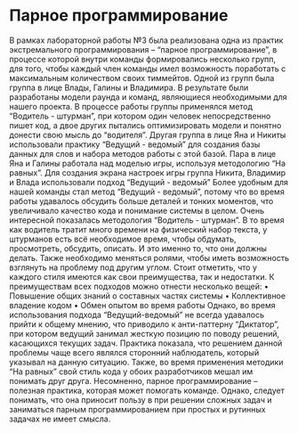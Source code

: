 # Парное программирование
В рамках лабораторной работы №3 была реализована одна из практик экстремального программирования – “парное программирование”, в процессе которой внутри команды формировались несколько групп, для того, чтобы каждый член команды имел возможность поработать с максимальным количеством своих тиммейтов. Одной из групп была группа в лице Влады, Галины и Владимира. В результате были разработаны модели раунда и команд, являющиеся необходимыми для нашего проекта. В процессе работы группы применялся метод “Водитель - штурман”, при котором один человек непосредственно пишет код, а двое других пытались оптимизировать модели и понятно донести свою мысль до “водителя”.
Другая группа в лице Яна и Никиты использовали практику “Ведущий - ведомый” для создания базы данных для слов и набора методов работы с этой базой.
Пара в лице Яна и Галины работала над моделью игры, используя методологию “На равных”.
Для создания экрана настроек игры группа Никита, Владимир и Влада использовали подход “Ведущий - ведомый”
Более удобным для нашей команды стал метод “Ведущий - ведомый”, потому что во время работы удавалось обсудить больше деталей и тонких моментов, что увеличивало качество кода и понимание системы в целом. Очень интересной показалась методология “Водитель - штурман”. В то время как водитель тратит много времени на физический набор текста, у штурманов есть всё необходимое время, чтобы обдумать, просмотреть, обсудить, описать. И это именно то, что они должны делать. Также необходимо меняться ролями, чтобы иметь возможность взглянуть на проблему под другим углом.
Стоит отметить, что у каждого стиля имеются как свои преимущества, так и недостатки. К преимуществам всех подходов можно отнести несколько вещей:
•	Повышение общих знаний о составных частях системы
•	Коллективное владение кодом
•	Обмен опытом во время работы
Однако, во время использования подхода “Ведущий-ведомый” не всегда удавалось прийти к общему мнению, что приводило к анти-паттерну “Диктатор”, при котором ведущий занимал жесткую позицию по поводу решений, касающихся текущих задач. Практика показала, что решением данной проблемы чаще всего являлся сторонний наблюдатель, который указывал на данную ситуацию. Также, во время применения методики “На равных” свой стиль кода у обоих разработчиков мешал им понимать друг друга.
Несомненно, парное программирование – полезная практика, которая может помогать команде. Однако, следует понимать, что она приносит пользу в при решении сложных задач и заниматься парным программированием при простых и рутинных задачах не имеет смысла.

